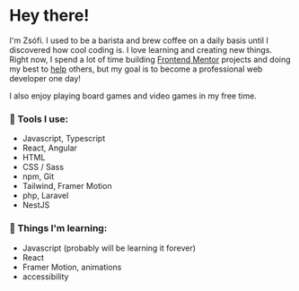 # Hey there!

I'm Zsófi. I used to be a barista and brew coffee on a daily basis until I discovered how cool coding is. I love learning and creating new things. Right now, I spend a lot of time building [Frontend Mentor](https://www.frontendmentor.io/) projects and doing my best to [help](https://www.frontendmentor.io/profile/FluffyKas/comments) others, but my goal is to become a professional web developer one day!

I also enjoy playing board games and video games in my free time.

### :hammer: Tools I use:
- Javascript, Typescript
- React, Angular
- HTML
- CSS / Sass
- npm, Git
- Tailwind, Framer Motion
- php, Laravel
- NestJS

###  :seedling: Things I'm learning:
- Javascript (probably will be learning it forever)
- React
- Framer Motion, animations
- accessibility
